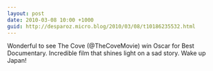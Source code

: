```yaml
---
layout: post
date: 2010-03-08 10:00 +1000
guid: http://desparoz.micro.blog/2010/03/08/t10186235532.html
---
```

Wonderful to see The Cove (@TheCoveMovie) win Oscar for Best Documentary. Incredible film that shines light on a sad story. Wake up Japan!
